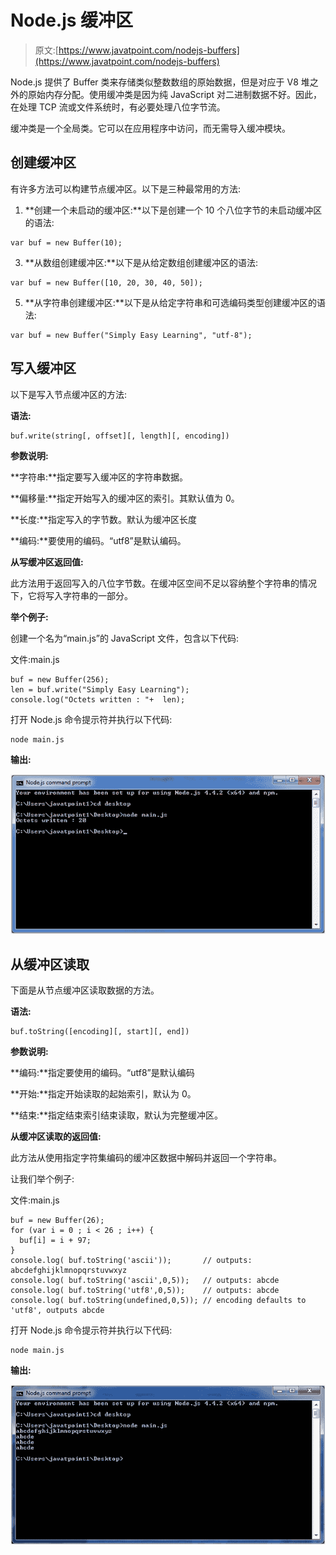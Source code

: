 # Node.js 缓冲区

> 原文:[https://www.javatpoint.com/nodejs-buffers](https://www.javatpoint.com/nodejs-buffers)

Node.js 提供了 Buffer 类来存储类似整数数组的原始数据，但是对应于 V8 堆之外的原始内存分配。使用缓冲类是因为纯 JavaScript 对二进制数据不好。因此，在处理 TCP 流或文件系统时，有必要处理八位字节流。

缓冲类是一个全局类。它可以在应用程序中访问，而无需导入缓冲模块。

## 创建缓冲区

有许多方法可以构建节点缓冲区。以下是三种最常用的方法:

1.  **创建一个未启动的缓冲区:**以下是创建一个 10 个八位字节的未启动缓冲区的语法:

```
var buf = new Buffer(10);

```

3.  **从数组创建缓冲区:**以下是从给定数组创建缓冲区的语法:

```
var buf = new Buffer([10, 20, 30, 40, 50]); 

```

5.  **从字符串创建缓冲区:**以下是从给定字符串和可选编码类型创建缓冲区的语法:

```
var buf = new Buffer("Simply Easy Learning", "utf-8"); 

```

## 写入缓冲区

以下是写入节点缓冲区的方法:

**语法:**

```
buf.write(string[, offset][, length][, encoding])

```

**参数说明:**

**字符串:**指定要写入缓冲区的字符串数据。

**偏移量:**指定开始写入的缓冲区的索引。其默认值为 0。

**长度:**指定写入的字节数。默认为缓冲区长度

**编码:**要使用的编码。“utf8”是默认编码。

**从写缓冲区返回值:**

此方法用于返回写入的八位字节数。在缓冲区空间不足以容纳整个字符串的情况下，它将写入字符串的一部分。

**举个例子:**

创建一个名为“main.js”的 JavaScript 文件，包含以下代码:

文件:main.js

```
buf = new Buffer(256);
len = buf.write("Simply Easy Learning");
console.log("Octets written : "+  len);

```

打开 Node.js 命令提示符并执行以下代码:

```
node main.js

```

**输出:**

![Node.js buffers 1](img/8aaed2cdc73fd5afc6ba5676e6f8d1a8.png)

## 从缓冲区读取

下面是从节点缓冲区读取数据的方法。

**语法:**

```
buf.toString([encoding][, start][, end])

```

**参数说明:**

**编码:**指定要使用的编码。“utf8”是默认编码

**开始:**指定开始读取的起始索引，默认为 0。

**结束:**指定结束索引结束读取，默认为完整缓冲区。

**从缓冲区读取的返回值:**

此方法从使用指定字符集编码的缓冲区数据中解码并返回一个字符串。

让我们举个例子:

文件:main.js

```
buf = new Buffer(26);
for (var i = 0 ; i < 26 ; i++) {
  buf[i] = i + 97;
}
console.log( buf.toString('ascii'));       // outputs: abcdefghijklmnopqrstuvwxyz
console.log( buf.toString('ascii',0,5));   // outputs: abcde
console.log( buf.toString('utf8',0,5));    // outputs: abcde
console.log( buf.toString(undefined,0,5)); // encoding defaults to 'utf8', outputs abcde

```

打开 Node.js 命令提示符并执行以下代码:

```
node main.js

```

**输出:**

![Node.js buffers 2](img/2dcbb2f6b6cdfdb75e663cf6d56240bb.png)